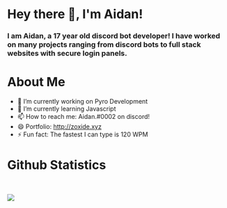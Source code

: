 # Hey there 👋, I'm Aidan!
### I am Aidan, a 17 year old discord bot developer! I have worked on many projects ranging from discord bots to full stack websites with secure login panels.

# About Me
- 🔭 I’m currently working on Pyro Development
- 🌱 I’m currently learning Javascript
- 📫 How to reach me: Aidan.#0002 on discord!
- 😄 Portfolio: http://zoxide.xyz
- ⚡ Fun fact: The fastest I can type is 120 WPM

# Github Statistics
<br>

<p align = "left">
  <img src = "https://github-readme-stats.vercel.app/api?username=zoxide&show_icons=true&count_private=true&theme=prussian&line_height=32">
</p>
